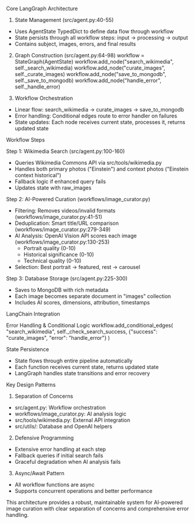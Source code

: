 Core LangGraph Architecture

  1. State Management (src/agent.py:40-55)
  - Uses AgentState TypedDict to define data flow through workflow
  - State persists through all workflow steps: input → processing → output
  - Contains subject, images, errors, and final results

  2. Graph Construction (src/agent.py:64-98)
  workflow = StateGraph(AgentState)
  workflow.add_node("search_wikimedia", self._search_wikimedia)
  workflow.add_node("curate_images", self._curate_images)
  workflow.add_node("save_to_mongodb", self._save_to_mongodb)
  workflow.add_node("handle_error", self._handle_error)

  3. Workflow Orchestration
  - Linear flow: search_wikimedia → curate_images → save_to_mongodb
  - Error handling: Conditional edges route to error handler on failures
  - State updates: Each node receives current state, processes it, returns updated state

  Workflow Steps

  Step 1: Wikimedia Search (src/agent.py:100-160)
  - Queries Wikimedia Commons API via src/tools/wikimedia.py
  - Handles both primary photos ("Einstein") and context photos ("Einstein context historical")
  - Fallback logic if enhanced query fails
  - Updates state with raw_images

  Step 2: AI-Powered Curation (workflows/image_curator.py)
  - Filtering: Removes videos/invalid formats (workflows/image_curator.py:41-51)
  - Deduplication: Smart title/URL comparison (workflows/image_curator.py:279-349)
  - AI Analysis: OpenAI Vision API scores each image (workflows/image_curator.py:130-253)
    - Portrait quality (0-10)
    - Historical significance (0-10)
    - Technical quality (0-10)
  - Selection: Best portrait → featured, rest → carousel

  Step 3: Database Storage (src/agent.py:225-300)
  - Saves to MongoDB with rich metadata
  - Each image becomes separate document in "images" collection
  - Includes AI scores, dimensions, attribution, timestamps

  LangChain Integration

  Error Handling & Conditional Logic
  workflow.add_conditional_edges(
      "search_wikimedia",
      self._check_search_success,
      {"success": "curate_images", "error": "handle_error"}
  )

  State Persistence
  - State flows through entire pipeline automatically
  - Each function receives current state, returns updated state
  - LangGraph handles state transitions and error recovery

  Key Design Patterns

  1. Separation of Concerns
  - src/agent.py: Workflow orchestration
  - workflows/image_curator.py: AI analysis logic
  - src/tools/wikimedia.py: External API integration
  - src/utils/: Database and OpenAI helpers

  2. Defensive Programming
  - Extensive error handling at each step
  - Fallback queries if initial search fails
  - Graceful degradation when AI analysis fails

  3. Async/Await Pattern
  - All workflow functions are async
  - Supports concurrent operations and better performance

  This architecture provides a robust, maintainable system for AI-powered image curation with
  clear separation of concerns and comprehensive error handling.
